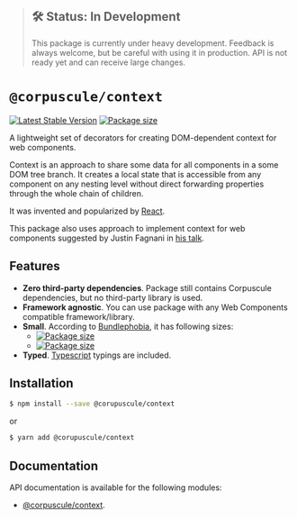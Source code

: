 > ## 🛠 Status: In Development
> This package is currently under heavy development. Feedback is always welcome, but be careful with
using it in production. API is not ready yet and can receive large changes.

# `@corpuscule/context`
[![Latest Stable Version](https://img.shields.io/npm/v/@corpuscule/context.svg)](https://www.npmjs.com/package/@corpuscule/context)
[![Package size](https://badgen.net/bundlephobia/minzip/@corpuscule/context)](https://bundlephobia.com/result?p=@corpuscule/context)

A lightweight set of decorators for creating DOM-dependent context for web components.

Context is an approach to share some data for all components in a some DOM tree branch. It creates
a local state that is accessible from any component on any nesting level without direct forwarding
properties through the whole chain of children.

It was invented and popularized by [React](https://reactjs.org/docs/context.html).

This package also uses approach to implement context for web components suggested by Justin Fagnani
in [his talk](https://youtu.be/6o5zaKHedTE).

## Features
* **Zero third-party dependencies**. Package still contains Corpuscule dependencies, but no
third-party library is used.
* **Framework agnostic**. You can use package with any Web Components compatible framework/library.
* **Small**. According to [Bundlephobia](https://bundlephobia.com), it has following sizes:
  * [![Package size](https://badgen.net/bundlephobia/min/@corpuscule/context)](https://bundlephobia.com/result?p=@corpuscule/context)
  * [![Package size](https://badgen.net/bundlephobia/minzip/@corpuscule/context)](https://bundlephobia.com/result?p=@corpuscule/context)
* **Typed**. [Typescript](http://www.typescriptlang.org/) typings are included.

## Installation
```bash
$ npm install --save @corupuscule/context
```
or
```bash
$ yarn add @corupuscule/context
```

## Documentation
API documentation is available for the following modules:
* [@corpuscule/context](https://corpusculejs.github.com/corpuscule/modules/_corpuscule_context.html).